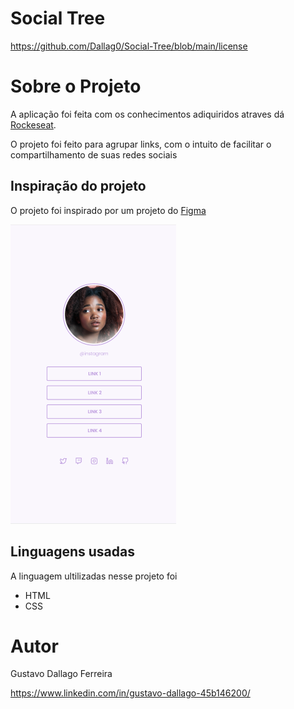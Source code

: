 # Social Tree
https://github.com/Dallag0/Social-Tree/blob/main/license

# Sobre o Projeto

A aplicação foi feita com os conhecimentos adiquiridos atraves dá [Rockeseat](https://app.rocketseat.com.br/dashboard "site da rocketsat").

O projeto foi feito para agrupar links, com o intuito de facilitar o compartilhamento de suas redes sociais

## Inspiração do projeto

O projeto foi inspirado por um projeto do [Figma](https://github.com/Dallag0/Social-Tree/blob/main/assets/ideia%20para%20projeto.png)

![Projeto Figma](https://github.com/Dallag0/Social-Tree/blob/main/assets/ideia%20para%20projeto.png)

## Linguagens usadas

A linguagem ultilizadas nesse projeto foi

- HTML
- CSS

# Autor

Gustavo Dallago Ferreira

https://www.linkedin.com/in/gustavo-dallago-45b146200/
